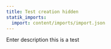 ```yaml
---
title: Test creation hidden
statik_imports:
  import: content/imports/import.json
---
```

Enter description this is a test
